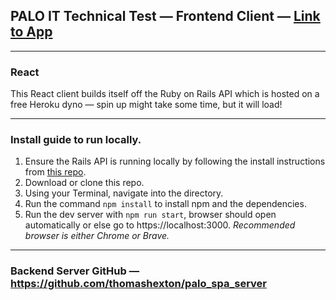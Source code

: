 ## PALO IT Technical Test — Frontend Client — [Link to App](https://thomashexton.github.io/palo_spa_client)

---

### React

This React client builds itself off the Ruby on Rails API which is hosted on a free Heroku dyno — spin up might take some time, but it will load!

---

### Install guide to run locally.

1. Ensure the Rails API is running locally by following the install instructions from [this repo](https://github.com/thomashexton/palo_spa_server).
1. Download or clone this repo.
1. Using your Terminal, navigate into the directory.
1. Run the command `npm install` to install npm and the dependencies.
1. Run the dev server with `npm run start`, browser should open automatically or else go to https://localhost:3000. _Recommended browser is either Chrome or Brave._

---

### Backend Server GitHub — https://github.com/thomashexton/palo_spa_server
